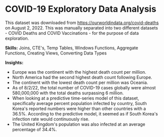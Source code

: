 # COVID-19 Exploratory Data Analysis

This dataset was downloaded from https://ourworldindata.org/covid-deaths on August 2, 2022. This was manually separated into two different datasets - COVID Deaths and COVID Vaccinations - for the purpose of data exploration.

**Skills:** Joins, CTE's, Temp Tables, Windows Functions, Aggregate Functions, Creating Views, Converting Data Types </br>

**Insights:** </br>
* Europe was the continent with the highest death count per million.
* North America had the second highest death count following Europe.
* The continent with the lowest death count per million was Oceania.
* As of 8/2/22, the total number of COVID-19 cases globally were almost 580,000,000 with the total deaths surpassing 6 million.
* When looking at a predictive time-series model of this dataset, specifically average percent population infected by country, South Korea's reported numbers were higher than other countries with a 36.5%. According to the predictive model, it seemed as if South Korea's infection rate would continuously rise. 
* The United Kingdom's population was also infected at an average percentage of 34.4%.
